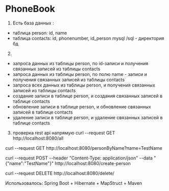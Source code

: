 # PhoneBook

1.	Есть база данных :
- таблица person: id, name
- таблица contacts: id, phonenumber, id_person
mysql 
/sql - директория бд
 
2.
 - запроса данных из таблицы person, по id-записи и получения связанных записей из таблицы contacts
 - запроса данных из таблицы person, по полю name - записи и получения связанных записей из таблицы contacts
 - запроса всех данных из таблицы person, и получения связанных записей из таблицы contacts
 - создание записи в таблице person, и создания связанных записей в таблице contacts
 - обновление записи в таблице person, и обновление связанных записей в таблице contacts
 - удаление записи в таблице person, и удаление связанных записей в таблице contacts
 
 3. проверка rest api напрямую
curl --request GET http://localhost:8080/all

curl --request GET  http://localhost:8080/personByName?name=TestName

curl --request POST --header "Content-Type: application/json" --data "{\"name\":\"TestName\"}" http://localhost:8080/create-person

curl --request DELETE  http://localhost:8080/delete/
 
Использовалось: Spring Boot + Hibernate + MapStruct + Maven
